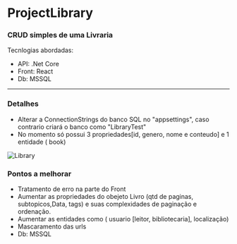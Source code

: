 # ProjectLibrary

### CRUD simples de uma Livraria
Tecnlogias abordadas:

- API: .Net Core
- Front: React 
- Db: MSSQL

---
### Detalhes
- Alterar a ConnectionStrings do banco SQL no "appsettings", caso contrario criará o banco como "LibraryTest"
- No momento só possui 3 propriedades[id, genero, nome e conteudo] e 1 entidade ( book)

![Library](https://user-images.githubusercontent.com/54364443/156273130-b6ea3229-0741-4485-a66c-01aee0e2df5d.png)


### Pontos a melhorar
- Tratamento de erro na parte do Front
- Aumentar as propriedades do obejeto Livro (qtd de paginas, subtopicos,Data, tags) e suas complexidades de paginação e ordenação.
- Aumentar as entidades como ( usuario [leitor, bibliotecaria], localização)
- Mascaramento das urls
- Db: MSSQL
